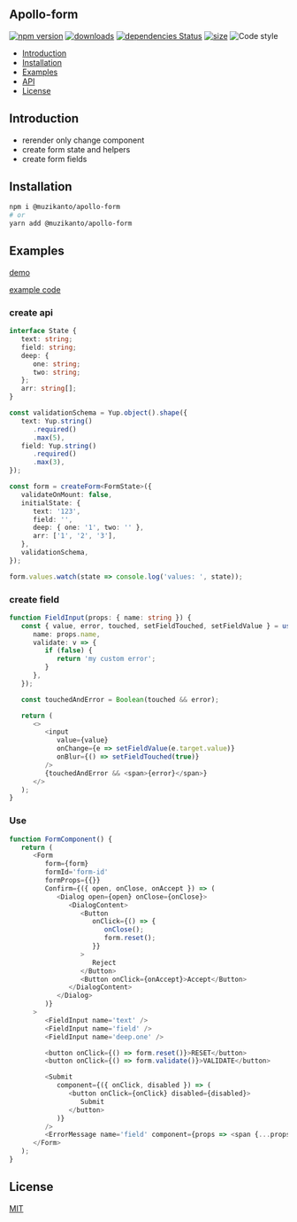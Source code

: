 ## Apollo-form

[![npm version](https://badge.fury.io/js/%40muzikanto%2Fapollo-form.svg)](https://badge.fury.io/js/%40muzikanto%2Fapollo-form)
[![downloads](https://img.shields.io/npm/dm/@muzikanto/apollo-form.svg)](https://www.npmjs.com/package/@muzikanto/apollo-form)
[![dependencies Status](https://david-dm.org/muzikanto/apollo-form/status.svg)](https://david-dm.org/muzikanto/apollo-form)
[![size](https://img.shields.io/bundlephobia/minzip/@muzikanto/apollo-form)](https://bundlephobia.com/result?p=@muzikanto/apollo-form)
![Code style](https://img.shields.io/badge/code_style-prettier-ff69b4.svg)

<!-- TOC -->

-  [Introduction](#introduction)
-  [Installation](#installation)
-  [Examples](#examples)
-  [API](#api)
-  [License](#license)

<!-- /TOC -->

## Introduction
-  rerender only change component
-  create form state and helpers
-  create form fields

## Installation

```sh
npm i @muzikanto/apollo-form
# or
yarn add @muzikanto/apollo-form
```

## Examples

[demo](https://muzikanto.github.io/apollo-form)

[example code](./stories/example.stories.tsx)

### create api

```typescript jsx
interface State {
   text: string;
   field: string;
   deep: {
      one: string;
      two: string;
   };
   arr: string[];
}

const validationSchema = Yup.object().shape({
   text: Yup.string()
      .required()
      .max(5),
   field: Yup.string()
      .required()
      .max(3),
});

const form = createForm<FormState>({
   validateOnMount: false,
   initialState: {
      text: '123',
      field: '',
      deep: { one: '1', two: '' },
      arr: ['1', '2', '3'],
   },
   validationSchema,
});

form.values.watch(state => console.log('values: ', state));
```

### create field

```typescript jsx
function FieldInput(props: { name: string }) {
   const { value, error, touched, setFieldTouched, setFieldValue } = useField<string>({
      name: props.name,
      validate: v => {
         if (false) {
            return 'my custom error';
         }
      },
   });

   const touchedAndError = Boolean(touched && error);

   return (
      <>
         <input
            value={value}
            onChange={e => setFieldValue(e.target.value)}
            onBlur={() => setFieldTouched(true)}
         />
         {touchedAndError && <span>{error}</span>}
      </>
   );
}
```

### Use

```typescript jsx
function FormComponent() {
   return (
      <Form
         form={form}
         formId='form-id'
         formProps={{}}
         Confirm={({ open, onClose, onAccept }) => (
            <Dialog open={open} onClose={onClose}>
               <DialogContent>
                  <Button
                     onClick={() => {
                        onClose();
                        form.reset();
                     }}
                  >
                     Reject
                  </Button>
                  <Button onClick={onAccept}>Accept</Button>
               </DialogContent>
            </Dialog>
         )}
      >
         <FieldInput name='text' />
         <FieldInput name='field' />
         <FieldInput name='deep.one' />

         <button onClick={() => form.reset()}>RESET</button>
         <button onClick={() => form.validate()}>VALIDATE</button>

         <Submit
            component={({ onClick, disabled }) => (
               <button onClick={onClick} disabled={disabled}>
                  Submit
               </button>
            )}
         />
         <ErrorMessage name='field' component={props => <span {...props} />} />
      </Form>
   );
}
```

## License

[MIT](LICENSE)
